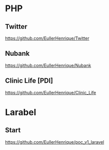 # PHP

## Twitter

https://github.com/EullerHenrique/Twitter

## Nubank 

https://github.com/EullerHenrique/Nubank

## Clinic Life [PDI]

https://github.com/EullerHenrique/Clinic_Life

# Larabel

## Start

https://github.com/EullerHenrique/poc_v1_laravel

